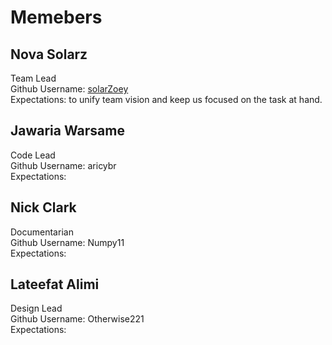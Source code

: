 # Memebers
## Nova Solarz
Team Lead
<br>Github Username: [solarZoey](https://github.com/solarZoey)
<br>Expectations: to unify team vision and keep us focused on the task at hand.

## Jawaria Warsame
Code Lead
<br>Github Username: aricybr
<br>Expectations:

## Nick Clark
Documentarian
<br>Github Username: Numpy11
<br>Expectations:

## Lateefat Alimi
Design Lead
<br>Github Username: Otherwise221
<br>Expectations: 
